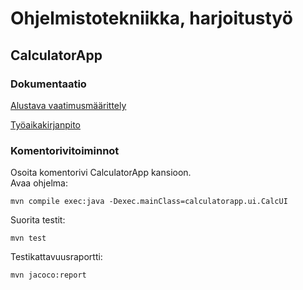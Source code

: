 # Ohjelmistotekniikka, harjoitustyö

## CalculatorApp

### Dokumentaatio

[Alustava vaatimusmäärittely](https://github.com/vexoo/ot-harjoitustyo/blob/master/CalculatorApp/dokumentaatio/vaatimusmaarittely.md)

[Työaikakirjanpito](https://github.com/vexoo/ot-harjoitustyo/blob/master/CalculatorApp/dokumentaatio/tyoaikakirjanpito.md)

### Komentorivitoiminnot

Osoita komentorivi CalculatorApp kansioon.<br/>
Avaa ohjelma:

```
mvn compile exec:java -Dexec.mainClass=calculatorapp.ui.CalcUI
```

Suorita testit:

```
mvn test
```

Testikattavuusraportti:

```
mvn jacoco:report
```
